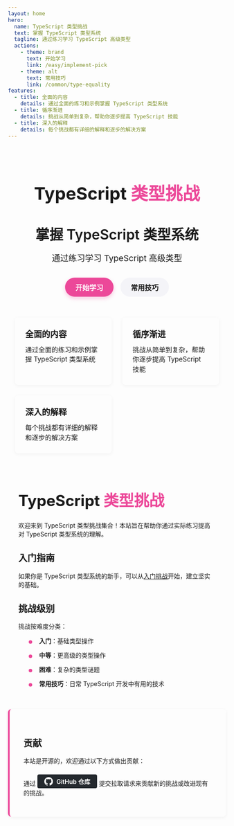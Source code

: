 ```yaml
---
layout: home
hero:
  name: TypeScript 类型挑战
  text: 掌握 TypeScript 类型系统
  tagline: 通过练习学习 TypeScript 高级类型
  actions:
    - theme: brand
      text: 开始学习
      link: /easy/implement-pick
    - theme: alt
      text: 常用技巧
      link: /common/type-equality
features:
  - title: 全面的内容
    details: 通过全面的练习和示例掌握 TypeScript 类型系统
  - title: 循序渐进
    details: 挑战从简单到复杂，帮助你逐步提高 TypeScript 技能
  - title: 深入的解释
    details: 每个挑战都有详细的解释和逐步的解决方案
---
```


<div class="home-content">
  <h1 class="main-title">TypeScript <span class="pink-text">类型挑战</span></h1>
  <h2 class="sub-title">掌握 TypeScript 类型系统</h2>
  <p class="description">通过练习学习 TypeScript 高级类型</p>

  <div class="action-buttons">
    <a href="/easy/implement-pick" class="action-button primary">开始学习</a>
    <a href="/common/type-equality" class="action-button secondary">常用技巧</a>
  </div>

  <div class="feature-container">
    <div class="feature-item">
      <h3>全面的内容</h3>
      <p>通过全面的练习和示例掌握 TypeScript 类型系统</p>
    </div>
    <div class="feature-item">
      <h3>循序渐进</h3>
      <p>挑战从简单到复杂，帮助你逐步提高 TypeScript 技能</p>
    </div>
    <div class="feature-item">
      <h3>深入的解释</h3>
      <p>每个挑战都有详细的解释和逐步的解决方案</p>
    </div>
  </div>
</div>

<div class="content-section">
  <h1 class="section-title">TypeScript <span class="pink-text">类型挑战</span></h1>

  <p>欢迎来到 TypeScript 类型挑战集合！本站旨在帮助你通过实际练习提高对 TypeScript 类型系统的理解。</p>

  <h2>入门指南</h2>

  <p>如果你是 TypeScript 类型系统的新手，可以从<a href="/easy/implement-pick">入门挑战</a>开始，建立坚实的基础。</p>

  <h2>挑战级别</h2>

  <p>挑战按难度分类：</p>

  <ul class="challenge-list">
    <li class="challenge-list-item"><strong>入门</strong>：基础类型操作</li>
    <li class="challenge-list-item"><strong>中等</strong>：更高级的类型操作</li>
    <li class="challenge-list-item"><strong>困难</strong>：复杂的类型谜题</li>
    <li class="challenge-list-item"><strong>常用技巧</strong>：日常 TypeScript 开发中有用的技术</li>
  </ul>
</div>

<div class="contribution-section">
  <h2>贡献</h2>
  <p>本站是开源的，欢迎通过以下方式做出贡献：</p>
  <p>通过 <a href="https://github.com/your-username/typescript-challenges" class="github-link">GitHub 仓库</a> 提交拉取请求来贡献新的挑战或改进现有的挑战。</p>
</div>

<style>
:root {
  --pink-primary: #ec4899;
  --pink-light: #f472b6;
  --pink-dark: #db2777;
}

.pink-text {
  color: var(--pink-primary);
}

.dark .pink-text {
  color: var(--pink-light);
}

.home-content {
  padding: 2rem 0;
  text-align: center;
  margin-bottom: 3rem;
}

.main-title {
  font-size: 2.5rem;
  margin-bottom: 0.5rem;
  line-height: 1.2;
}

.sub-title {
  font-size: 2rem;
  margin-bottom: 0.5rem;
  font-weight: 600;
}

.description {
  font-size: 1.2rem;
  color: var(--vp-c-text-2);
  margin-bottom: 2rem;
}

.action-buttons {
  display: flex;
  justify-content: center;
  gap: 1rem;
  margin-bottom: 3rem;
}

.action-button {
  display: inline-block;
  padding: 0.6rem 1.5rem;
  border-radius: 24px;
  font-size: 1rem;
  font-weight: 600;
  text-decoration: none !important;
  transition: all 0.3s ease;
}

.action-button.primary {
  background-color: var(--pink-primary);
  color: white !important;
  box-shadow: 0 4px 10px rgba(236, 72, 153, 0.3);
}

.action-button.primary:hover {
  transform: translateY(-2px);
  box-shadow: 0 6px 15px rgba(236, 72, 153, 0.4);
  background-color: var(--pink-light);
}

.action-button.secondary {
  background-color: #f4f4f8;
  color: var(--vp-c-text-1) !important;
  border: 1px solid var(--vp-c-divider);
}

.dark .action-button.secondary {
  background-color: #2a2a2a;
  border-color: #444;
  color: rgba(255, 255, 255, 0.9) !important;
}

.action-button.secondary:hover {
  background-color: #ececf0;
  transform: translateY(-2px);
}

.dark .action-button.secondary:hover {
  background-color: #333;
}

.feature-container {
  display: grid;
  grid-template-columns: repeat(3, 1fr);
  gap: 1.5rem;
  margin: 0 auto;
  max-width: 1000px;
  padding: 0 1rem;
}

.feature-item {
  background-color: var(--vp-c-bg-soft);
  border-radius: 8px;
  padding: 1.5rem;
  text-align: left;
  box-shadow: 0 2px 8px rgba(0, 0, 0, 0.05);
  transition: transform 0.3s ease, box-shadow 0.3s ease, border-color 0.2s ease;
}

.dark .feature-item {
  background-color: #2a2a2a;
  border: 1px solid #343434;
  box-shadow: 0 2px 12px rgba(0, 0, 0, 0.2);
}

.feature-item:hover {
  transform: translateY(-5px);
  box-shadow: 0 5px 15px rgba(0, 0, 0, 0.1);
}

.dark .feature-item:hover {
  border-color: var(--pink-primary);
  box-shadow: 0 5px 20px rgba(236, 72, 153, 0.15);
}

.feature-item h3 {
  margin-top: 0;
  margin-bottom: 0.75rem;
  font-size: 1.2rem;
  color: var(--vp-c-text-1);
}

.feature-item p {
  margin: 0;
  font-size: 0.95rem;
  color: var(--vp-c-text-2);
  line-height: 1.5;
}

.content-section {
  max-width: 800px;
  margin: 0 auto;
  padding: 0 1.5rem;
}

.section-title {
  font-size: 2.2rem;
  margin-bottom: 1.5rem;
}

.challenge-list {
  padding-left: 1.5rem;
  list-style-type: none;
}

.challenge-list-item {
  position: relative;
  padding-left: 1.5rem;
  margin-bottom: 0.75rem;
  line-height: 1.5;
}

.challenge-list-item::before {
  content: "";
  position: absolute;
  left: 0;
  top: 0.6em;
  width: 8px;
  height: 8px;
  border-radius: 50%;
  background-color: var(--pink-primary);
}

.dark .challenge-list-item::before {
  background-color: var(--pink-light);
}

.contribution-section {
  margin: 3rem auto;
  padding: 2rem;
  max-width: 800px;
  background-color: var(--vp-c-bg-soft);
  border-radius: 8px;
  border-left: 4px solid var(--pink-primary);
  box-shadow: 0 2px 8px rgba(0, 0, 0, 0.05);
}

.dark .contribution-section {
  background-color: #2a2a2a;
  border-left-color: var(--pink-primary);
  box-shadow: 0 2px 12px rgba(0, 0, 0, 0.2);
}

.github-link {
  display: inline-flex;
  align-items: center;
  padding: 6px 16px;
  background-color: #24292e;
  color: white !important;
  text-decoration: none !important;
  border-radius: 4px;
  font-weight: 600;
  margin-top: 0.5rem;
  transition: background-color 0.3s ease, transform 0.3s ease;
}

.github-link:hover {
  background-color: #2b3137;
  transform: translateY(-2px);
}

.github-link::before {
  content: "";
  display: inline-block;
  width: 20px;
  height: 20px;
  margin-right: 8px;
  background-image: url("data:image/svg+xml,%3Csvg viewBox='0 0 24 24' xmlns='http://www.w3.org/2000/svg'%3E%3Cpath fill='white' d='M12 .297c-6.63 0-12 5.373-12 12 0 5.303 3.438 9.8 8.205 11.385.6.113.82-.258.82-.577 0-.285-.01-1.04-.015-2.04-3.338.724-4.042-1.61-4.042-1.61C4.422 18.07 3.633 17.7 3.633 17.7c-1.087-.744.084-.729.084-.729 1.205.084 1.838 1.236 1.838 1.236 1.07 1.835 2.809 1.305 3.495.998.108-.776.417-1.305.76-1.605-2.665-.3-5.466-1.332-5.466-5.93 0-1.31.465-2.38 1.235-3.22-.135-.303-.54-1.523.105-3.176 0 0 1.005-.322 3.3 1.23.96-.267 1.98-.399 3-.405 1.02.006 2.04.138 3 .405 2.28-1.552 3.285-1.23 3.285-1.23.645 1.653.24 2.873.12 3.176.765.84 1.23 1.91 1.23 3.22 0 4.61-2.805 5.625-5.475 5.92.42.36.81 1.096.81 2.22 0 1.606-.015 2.896-.015 3.286 0 .315.21.69.825.57C20.565 22.092 24 17.592 24 12.297c0-6.627-5.373-12-12-12'/%3E%3C/svg%3E");
  background-size: contain;
  background-repeat: no-repeat;
}

/* 移动端响应式布局 */
@media (max-width: 768px) {
  .main-title {
    font-size: 2rem;
  }

  .sub-title {
    font-size: 1.5rem;
  }

  .section-title {
    font-size: 1.8rem;
  }

  .feature-container {
    grid-template-columns: 1fr;
  }

  .action-buttons {
    flex-direction: column;
    align-items: center;
  }

  .action-button {
    width: 100%;
    max-width: 200px;
    text-align: center;
  }

  .content-section,
  .contribution-section {
    padding: 0 1rem;
  }

  .contribution-section {
    padding: 1.5rem;
    margin: 2rem 1rem;
  }
}

/* 平板响应式布局 */
@media (min-width: 769px) and (max-width: 1024px) {
  .feature-container {
    grid-template-columns: repeat(2, 1fr);
  }
}

/* 隐藏VitePress默认的hero部分 */
.VPHero {
  display: none !important;
}

/* 移除默认特性部分 */
.VPFeatures {
  display: none !important;
}

/* 深色模式时的整体背景 */
.dark body {
  background-color: #1a1a1a;
}
</style>
